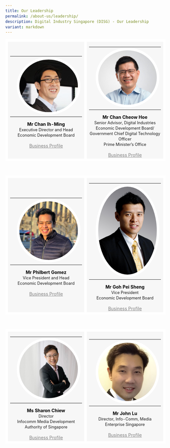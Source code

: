 ```yaml
---
title: Our Leadership
permalink: /about-us/leadership/
description: Digital Industry Singapore (DISG) - Our Leadership
variant: markdown
---
```

<table>
	<tbody><tr>
		<td style="background:#F7F7F7; border: 8px solid white; width:33%; text-align: center;">	
			<a style="text-decoration: none; color:black;" target="_blank" href="https://www.linkedin.com/">	
			<table>
				<tbody><tr>
					<td></td>
					<td><img style="border-radius:50%; max-width:100%; border:8px solid white;" src="/images/chan-ih-ming.png"></td>
					<td></td>
				</tr>
			</tbody></table>
			<b>Mr Chan Ih-Ming</b></a>
			<br><span style="font-size:0.9em;">Executive Director and Head</span>
			<br><span style="font-size:0.9em;">Economic Development Board</span>
     <br><br><a style="color: grey;" target="_blank" href="eBrochure.pdf">Business Profile</a><br>
		</td>
		<td style="background:#F7F7F7; border: 8px solid white; width:33%; text-align: center;">	
			<a style="text-decoration: none; color:black;" target="_blank" href="https://www.linkedin.com/">	
			<table>
				<tbody><tr>
					<td></td>
					<td><img style="border-radius:50%; border:8px solid white;" src="/images/chan_cheow_hoe.jpg"></td>
					<td></td>
				</tr>
			</tbody></table>
			<b>Mr Chan Cheow Hoe</b></a>
			<br><span style="font-size:0.9em;">Senior Advisor, Digital Industries</span>
			<br><span style="font-size:0.9em;">Economic Development Board/</span>
			<br><span style="font-size:0.9em;">Government Chief Digital Technology Officer</span>
			<br><span style="font-size:0.9em;">Prime Minister’s Office</span>
			     <br><br><a style="color: grey;" target="_blank" href="eBrochure.pdf">Business Profile</a><br>
		</td>
</tr></tbody></table>
<br>
<table>
	<tbody><tr>
		<td style="background:#F7F7F7; border: 8px solid white; width:33%; text-align: center;">	
			<a style="text-decoration: none; color:black;" target="_blank" href="https://www.linkedin.com/">	
			<table>
				<tbody><tr>
					<td></td>
					<td><img style="border-radius:50%; border:8px solid white;" src="/images/philbert_gomez.jpg"></td>
					<td></td>
				</tr>
			</tbody></table>
			<b>Mr Philbert Gomez</b></a>
			<br><span style="font-size:0.9em;">Vice President and Head</span>
			<br><span style="font-size:0.9em;">Economic Development Board</span>
     <br><br><a style="color: grey;" target="_blank" href="eBrochure.pdf">Business Profile</a><br>
		</td>
		<td style="background:#F7F7F7; border: 8px solid white; width:33%; text-align: center;">	
			<a style="text-decoration: none; color:black;" target="_blank" href="https://www.linkedin.com/">	
			<table>
				<tbody><tr>
					<td></td>
					<td><img style="border-radius:50%; border:8px solid white;" src="/images/goh_pei_sheng.jpg"></td>
					<td></td>
				</tr>
			</tbody></table>
			<b>Mr Goh Pei Sheng</b></a>
			<br><span style="font-size:0.9em;">Vice President</span>
			<br><span style="font-size:0.9em;">Economic Development Board</span>
			     <br><br><a style="color: grey;" target="_blank" href="eBrochure.pdf">Business Profile</a><br>
		</td>
</tr></tbody></table>
<br>
<table>
	<tbody><tr>
		<td style="background:#F7F7F7; border: 8px solid white; width:33%; text-align: center;">	
			<a style="text-decoration: none; color:black;" target="_blank" href="https://www.linkedin.com/">	
			<table>
				<tbody><tr>
					<td></td>
					<td><img style="border-radius:50%; border:8px solid white;" src="/images/sharon_chiew.jpg"></td>
					<td></td>
				</tr>
			</tbody></table>
			<b>Ms Sharon Chiew</b></a>
			<br><span style="font-size:0.9em;">Director</span>
			<br><span style="font-size:0.9em;">Infocomm Media Development Authority of Singapore</span>
     <br><br><a style="color: grey;" target="_blank" href="eBrochure.pdf">Business Profile</a><br>
		</td>
		<td style="background:#F7F7F7; border: 8px solid white; width:33%; text-align: center;">	
			<a style="text-decoration: none; color:black;" target="_blank" href="https://www.linkedin.com/">	
			<table>
				<tbody><tr>
					<td></td>
					<td><img style="border-radius:50%; border:8px solid white;" src="/images/john_lu.PNG"></td>
					<td></td>
				</tr>
			</tbody></table>
			<b>Mr John Lu</b></a>
			<br><span style="font-size:0.9em;">Director, Info-Comm, Media</span>
			<br><span style="font-size:0.9em;">Enterprise Singapore</span>
			     <br><br><a style="color: grey;" target="_blank" href="eBrochure.pdf">Business Profile</a><br>
		</td>
</tr></tbody></table>